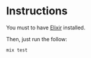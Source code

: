 Instructions
============

You must to have [Elixir](http://elixir-lang.org) installed.

Then, just run the follow:

```
mix test
```

